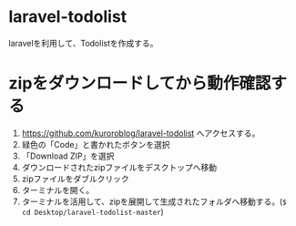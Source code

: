 # laravel-todolist
laravelを利用して、Todolistを作成する。

# zipをダウンロードしてから動作確認する
1. https://github.com/kuroroblog/laravel-todolist へアクセスする。
2. 緑色の「Code」と書かれたボタンを選択
3. 「Download ZIP」を選択
4. ダウンロードされたzipファイルをデスクトップへ移動
5. zipファイルをダブルクリック
6. ターミナルを開く。
7. ターミナルを活用して、zipを展開して生成されたフォルダへ移動する。(`$ cd Desktop/laravel-todolist-master`)
